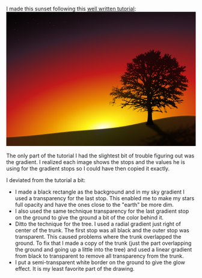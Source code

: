 ---
---

I made this sunset following this [well written tutorial](http://tutorialgeek.blogspot.com/2013/03/draw-sunset-with-tree-silhouette.html): 
![sunset tree](/images/sunset-tree.png "Sunset tree")

The only part of the tutorial I had the slightest bit of trouble figuring out was the gradient. I realized each image shows the stops and the values he is using for the gradient stops so I could have then copied it exactly.

I deviated from the tutorial a bit:

 * I made a black rectangle as the background and in my sky gradient I used a transparency for the last stop. This enabled me to make my stars full opacity and have the ones close to the "earth" be more dim.
 * I also used the same technique transparency for the last gradient stop on the ground to give the ground a bit of the color behind it.
 * Ditto the technique for the tree. I used a radial gradient just right of center of the trunk. The first stop was all black and the outer stop was transparent. This caused problems where the trunk overlapped the ground. To fix that I made a copy of the trunk (just the part overlapping the ground and going up a little into the tree) and used a linear gradient from black to transparent to remove all transparency from the trunk.
 * I put a semi-transparent white border on the ground to give the glow effect. It is my least favorite part of the drawing.

